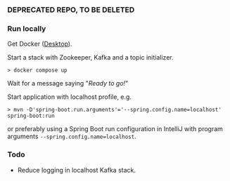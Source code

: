 ### DEPRECATED REPO, TO BE DELETED

### Run locally

Get Docker ([Desktop](https://www.docker.com/products/docker-desktop)).

Start a stack with Zookeeper, Kafka and a topic initializer.
   ```
   > docker compose up
   ``` 
Wait for a message saying "_Ready to go!_"

Start application with localhost profile, e.g.
   ```
   > mvn -D'spring-boot.run.arguments'='--spring.config.name=localhost' spring-boot:run
   ```
or preferably using a Spring Boot run configuration in IntelliJ with program arguments `--spring.config.name=localhost`.

### Todo
* Reduce logging in localhost Kafka stack.
